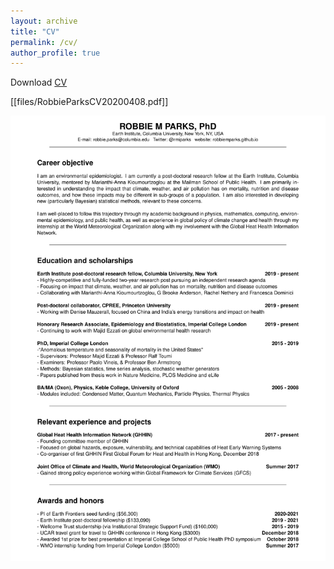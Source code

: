 ```yaml
---
layout: archive
title: "CV"
permalink: /cv/
author_profile: true
---
```


Download <a href="https://robbiemparks.github.io/files/RobbieParksCV20200408.pdf" target="_blank">CV</a>

[[files/RobbieParksCV20200408.pdf]]

<a href="files/RobbieParksCV20200408.pdf" class="image fit"><img src="files/RobbieParksCV20200408.pdf" alt=""></a>	

